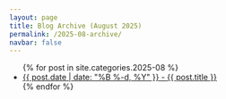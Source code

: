 ```yaml
---
layout: page
title: Blog Archive (August 2025)
permalink: /2025-08-archive/
navbar: false
---
```


<ul>
  {% for post in site.categories.2025-08 %}
    <li><a href="{{ post.url }}">{{ post.date | date: "%B %-d, %Y" }} - {{ post.title }}</a></li>
  {% endfor %}
</ul>